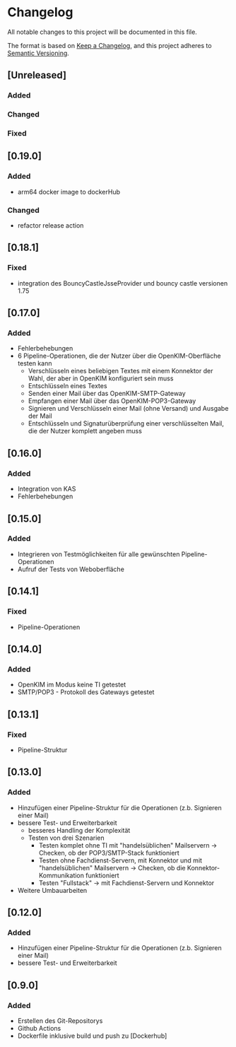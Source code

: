 # Changelog

All notable changes to this project will be documented in this file.

The format is based on [Keep a Changelog](https://keepachangelog.com/en/1.1.0/),
and this project adheres to [Semantic Versioning](https://semver.org/spec/v2.0.0.html).

## [Unreleased]

### Added

### Changed

### Fixed

## [0.19.0]

### Added

- arm64 docker image to dockerHub

### Changed

- refactor release action

## [0.18.1]

### Fixed

- integration des BouncyCastleJsseProvider und bouncy castle versionen 1.75


## [0.17.0]

### Added

- Fehlerbehebungen
- 6 Pipeline-Operationen, die der Nutzer über die OpenKIM-Oberfläche testen kann
  - Verschlüsseln eines beliebigen Textes mit einem Konnektor der Wahl, 
    der aber in OpenKIM konfiguriert sein muss
  - Entschlüsseln eines Textes
  - Senden einer Mail über das OpenKIM-SMTP-Gateway
  - Empfangen einer Mail über das OpenKIM-POP3-Gateway
  - Signieren und Verschlüsseln einer Mail (ohne Versand) und Ausgabe der Mail
  - Entschlüsseln und Signaturüberprüfung einer verschlüsselten Mail, die der Nutzer komplett angeben muss

## [0.16.0]

### Added

- Integration von KAS
- Fehlerbehebungen

## [0.15.0]

### Added

- Integrieren von Testmöglichkeiten für alle gewünschten Pipeline-Operationen
- Aufruf der Tests von Weboberfläche

## [0.14.1]

### Fixed

- Pipeline-Operationen


## [0.14.0]

### Added

- OpenKIM im Modus keine TI getestet
- SMTP/POP3 - Protokoll des Gateways getestet


## [0.13.1]

### Fixed

- Pipeline-Struktur


## [0.13.0]

### Added

- Hinzufügen einer Pipeline-Struktur für die Operationen (z.b. Signieren einer Mail)
- bessere Test- und Erweiterbarkeit
  - besseres Handling der Komplexität
  - Testen von drei Szenarien
    - Testen komplet ohne TI mit "handelsüblichen" Mailservern -> Checken, ob der POP3/SMTP-Stack funktioniert
    - Testen ohne Fachdienst-Servern, mit Konnektor und mit "handelsüblichen" Mailservern -> Checken, ob die Konnektor-Kommunikation funktioniert
    - Testen "Fullstack" -> mit Fachdienst-Servern und Konnektor 
- Weitere Umbauarbeiten

## [0.12.0]

### Added

- Hinzufügen einer Pipeline-Struktur für die Operationen (z.b. Signieren einer Mail)
- bessere Test- und Erweiterbarkeit


## [0.9.0]

### Added

- Erstellen des Git-Repositorys
- Github Actions
- Dockerfile inklusive build und push zu [Dockerhub]
